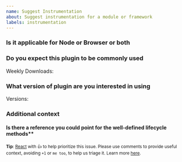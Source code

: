 ```yaml
---
name: Suggest Instrumentation
about: Suggest instrumentation for a module or framework
labels: instrumentation
---
```


<!-- markdownlint-disable MD059 -->

<!--
**NB:** Before opening an instrumentation support request against this repo, consider whether the instrumentation should reside in the [contrib repository](https://github.com/open-telemetry/opentelemetry-js-contrib).

You are welcome to try out the [instrumentation api](https://github.com/open-telemetry/opentelemetry-js/blob/main/doc/instrumentation-guide.md) to build your own instrumentation. If you do try out the instrumentation api, please let us know if you have any questions/feedback.
-->

### Is it applicable for Node or Browser or both

### Do you expect this plugin to be commonly used

Weekly Downloads:

### What version of plugin are you interested in using

Versions:

### Additional context

<!--
Add any other context or screenshots about the plugin request here.
-->

#### Is there a reference you could point for the well-defined lifecycle methods**

<sub>**Tip**: [React](https://github.blog/news-insights/product-news/add-reactions-to-pull-requests-issues-and-comments/) with 👍 to help prioritize this issue. Please use comments to provide useful context, avoiding `+1` or `me too`, to help us triage it. Learn more [here](https://opentelemetry.io/community/end-user/issue-participation/).</sub>
